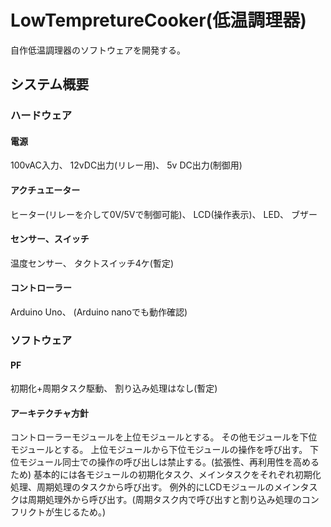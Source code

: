 # LowTempretureCooker(低温調理器)
自作低温調理器のソフトウェアを開発する。
## システム概要
### ハードウェア
#### 電源
100vAC入力、
12vDC出力(リレー用)、
5v DC出力(制御用)
#### アクチュエーター
ヒーター(リレーを介して0V/5Vで制御可能)、
LCD(操作表示)、
LED、
ブザー
#### センサー、スイッチ
温度センサー、
タクトスイッチ4ケ(暫定)
#### コントローラー
Arduino Uno、
(Arduino nanoでも動作確認)
### ソフトウェア
#### PF
初期化+周期タスク駆動、
割り込み処理はなし(暫定)
#### アーキテクチャ方針
コントローラーモジュールを上位モジュールとする。
その他モジュールを下位モジュールとする。
上位モジュールから下位モジュールの操作を呼び出す。
下位モジュール同士での操作の呼び出しは禁止する。(拡張性、再利用性を高めるため)
基本的には各モジュールの初期化タスク、メインタスクをそれぞれ初期化処理、周期処理のタスクから呼び出す。
例外的にLCDモジュールのメインタスクは周期処理外から呼び出す。(周期タスク内で呼び出すと割り込み処理のコンフリクトが生じるため。)
